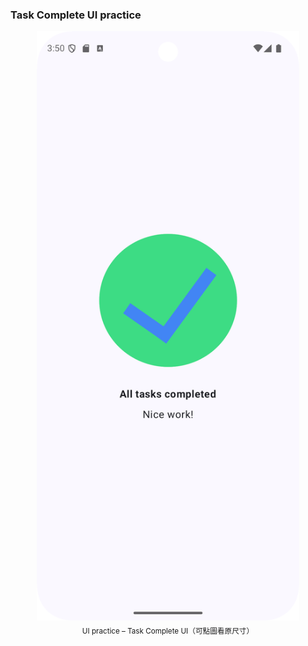 <h3>Task Complete UI practice</h3>
<p align="center">
  <a href="Screenshot.png">
    <img src="Screenshot.png" alt="Task Complete UI" width="420">
  </a><br>
  <sub>UI practice – Task Complete UI（可點圖看原尺寸）</sub>
</p>
